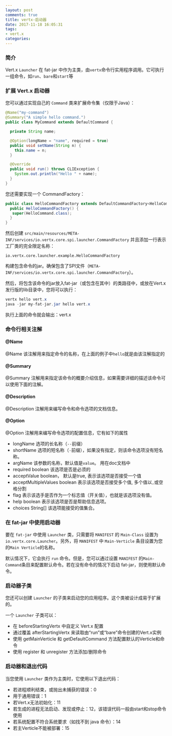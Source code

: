 ```yaml
---
layout: post
comments: true
title: vertx-启动器
date: 2017-11-18 16:05:31
tags:
- vert.x
categories:
---
```


### 简介

Vert.x `Launcher` 在 fat-jar 中作为主类，由`vertx`命令行实用程序调用。它可执行一组命令，如`run`、`bare`和`start`等

### 扩展 Vert.x 启动器

您可以通过实现自己的 `Command` 类来扩展命令集（仅限于Java）：

<!-- more -->

```java
@Name("my-command")
@Summary("A simple hello command.")
public class MyCommand extends DefaultCommand {

  private String name;

  @Option(longName = "name", required = true)
  public void setName(String n) {
    this.name = n;
  }

  @Override
  public void run() throws CLIException {
    System.out.println("Hello " + name);
  }
}
```

您还需要实现一个 CommandFactory：

```java
public class HelloCommandFactory extends DefaultCommandFactory<HelloCommand> {
  public HelloCommandFactory() {
   super(HelloCommand.class);
  }
}
```

然后创建 `src/main/resources/META-INF/services/io.vertx.core.spi.launcher.CommandFactory` 并且添加一行表示工厂类的完全限定名称：

```
io.vertx.core.launcher.example.HelloCommandFactory
```

构建包含命令的jar。确保包含了SPI文件（`META-INF/services/io.vertx.core.spi.launcher.CommandFactory`）。

然后，将包含该命令的jar放入fat-jar（或包含在其中）的类路径中，或放在Vert.x发行版的lib目录中，您将可以执行：

```java
vertx hello vert.x
java -jar my-fat-jar.jar hello vert.x
```

执行上面的命令就会输出：vert.x

### 命令行相关注解

#### @Name

@Name 该注解用来指定命令的名称，在上面的例子中`hello`就是由该注解指定的

#### @Summary

@Summary 注解用来指定该命令的概要介绍信息，如果需要详细的描述该命令可以使用下面的注解。

#### @Description

@Description 注解用来编写命令和命令选项的文档信息。

#### @Option

@Option 注解用来编写命令选项的配置信息，它有如下的属性

- longName 选项的长名称（`--`前缀）
- shortName 选项的短名称（`-`前缀），如果没有指定，则该命令选项没有短名称。
- argName 该参数的名称，默认值是`value`。 用在doc文档中
- required boolean 该选项是否是必须的
- acceptValue boolean， 默认是true, 表示该选项是否接受一个值
- acceptMultipleValues boolean 表示该选项是否接受多个值, 多个值以`,`或空格分割
- flag 表示该选手是否作为一个标志值（开关值），也就是该选项没有值。
- help boolean 表示该选项是否是帮助信息选项。
- choices String[] 该选项能接受的值集合。

### 在 fat-jar 中使用启动器

要在 `fat-jar` 中使用 `Launcher` 类，只需要将 `MANIFEST` 的 `Main-Class` 设置为 `io.vertx.core.Launcher`。另外，将 `MANIFEST` 中 `Main-Verticle` 条目设置为您的`Main Verticle`的名称。

默认情况下，它会执行 `run` 命令。但是，您可以通过设置 `MANIFEST` 的`Main-Command`条目来配置默认命令。若在没有命令的情况下启动 fat-jar，则使用默认命令。

### 启动器子类

您还可以创建 `Launcher` 的子类来启动您的应用程序。这个类被设计成易于扩展的。

一个 `Launcher` 子类可以：

- 在 beforeStartingVertx 中自定义 Vert.x 配置
- 通过覆盖 afterStartingVertx 来读取由“run”或“bare”命令创建的Vert.x实例
- 使用 getMainVerticle 和 getDefaultCommand 方法配置默认的Verticle和命令
- 使用 register 和 unregister 方法添加/删除命令

### 启动器和退出代码

当您使用 `Launcher` 类作为主类时，它使用以下退出代码：

- 若进程顺利结束，或抛出未捕获的错误：0
- 用于通用错误：1
- 若Vert.x无法初始化：11
- 若生成的进程无法启动、发现或停止：12，该错误代码一般由start和stop命令使用
- 若系统配置不符合系统要求（如找不到 java 命令）：14
- 若主Verticle不能被部署：15






